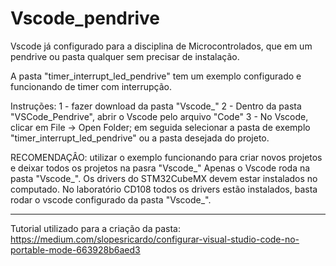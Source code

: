 # Vscode_pendrive
Vscode  já configurado para a disciplina de Microcontrolados, que em um pendrive ou pasta qualquer sem precisar de instalação.

A pasta "timer_interrupt_led_pendrive" tem um exemplo configurado e funcionando de timer com interrupção.

Instruções:
1 - fazer download da pasta "Vscode_" 
2 - Dentro da pasta "VSCode_Pendrive", abrir o Vscode pelo arquivo "Code"
3 - No Vscode, clicar em File -> Open Folder; em seguida selecionar a pasta de exemplo "timer_interrupt_led_pendrive" ou a pasta desejada do projeto.

RECOMENDAÇÂO: utilizar o exemplo funcionando para criar novos projetos e deixar todos os projetos na pasra "Vscode_"
Apenas o Vscode roda na pasta "Vscode_". Os drivers do STM32CubeMX devem estar instalados no computado. No laboratório CD108 todos os drivers estão instalados, basta rodar o vscode configurado da pasta "Vscode_".  


----------------------------------------------------------------------------------------------
Tutorial utilizado para a criação da pasta:
https://medium.com/slopesricardo/configurar-visual-studio-code-no-portable-mode-663928b6aed3
